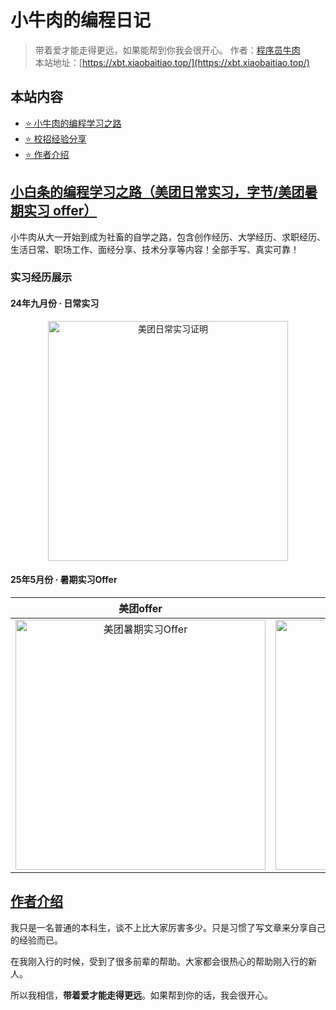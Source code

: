 # 小牛肉的编程日记

> 带着爱才能走得更远，如果能帮到你我会很开心。
> 作者：[程序员牛肉](https://github.com/luoye6)  
> 本站地址：[https://xbt.xiaobaitiao.top/](https://xbt.xiaobaitiao.top/)


## 本站内容

- [⭐️ 小牛肉的编程学习之路](/自学之路)
- [⭐️ 校招经验分享]()
- [⭐️ 作者介绍](/作者)


## [小白条的编程学习之路（美团日常实习，字节/美团暑期实习 offer）](/自学之路)

小牛肉从大一开始到成为社畜的自学之路，包含创作经历、大学经历、求职经历、生活日常、职场工作、面经分享、技术分享等内容！全部手写、真实可靠！

### 实习经历展示

#### 24年九月份 · 日常实习
<div align="center">
  <img width="384" alt="美团日常实习证明" src="https://github.com/user-attachments/assets/387e9070-ffe9-4c05-8d5f-3714b966f2ed" />
</div>


#### 25年5月份 · 暑期实习Offer
| 美团offer | 字节跳动offer |
|-----------|--------------|
| <div align="center"><img width="400" alt="美团暑期实习Offer" src="https://github.com/user-attachments/assets/5806d3ba-619d-4662-a082-c47d9d44f290" /></div> | <div align="center"><img width="400" alt="字节跳动暑期实习Offer" src="https://github.com/user-attachments/assets/c0aadf7b-13d9-4191-a307-b44ad51f1eb2" /></div> |





## [作者介绍](/作者)

我只是一名普通的本科生，谈不上比大家厉害多少。只是习惯了写文章来分享自己的经验而已。

在我刚入行的时候，受到了很多前辈的帮助。大家都会很热心的帮助刚入行的新人。

所以我相信，**带着爱才能走得更远**。如果帮到你的话，我会很开心。
